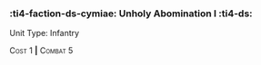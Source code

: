 ### :ti4-faction-ds-cymiae: **Unholy Abomination I** :ti4-ds:

Unit Type: Infantry 

<span style="font-variant:small-caps;">Cost</span> 1 __|__ <span style="font-variant:small-caps;">Combat</span> 5

